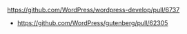 https://github.com/WordPress/wordpress-develop/pull/6737

* https://github.com/WordPress/gutenberg/pull/62305
